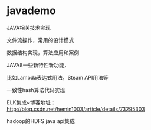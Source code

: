 # javademo

JAVA相关技术实现

文件流操作，常用的设计模式

数据结构实现，算法应用和案例

JAVA8一些新特性新功能，

比如Lambda表达式用法，Steam API用法等

一致性hash算法代码实现

ELK集成~博客地址：http://blog.csdn.net/hemin1003/article/details/73295303

hadoop的HDFS java api集成